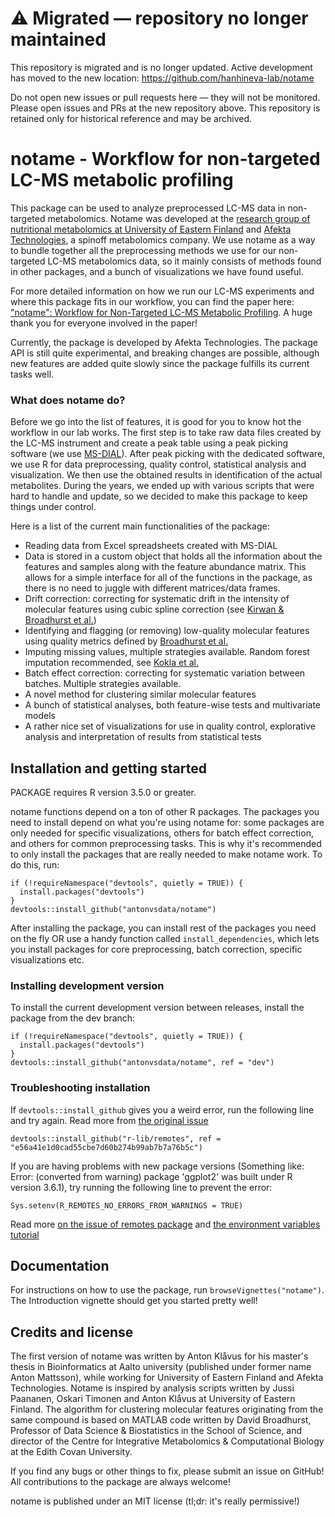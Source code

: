 # ⚠️ Migrated — repository no longer maintained

This repository is migrated and is no longer updated. Active development has moved to the new location:
https://github.com/hanhineva-lab/notame

Do not open new issues or pull requests here — they will not be monitored. Please open issues and PRs at the new repository above. This repository is retained only for historical reference and may be archived.

# notame - Workflow for non-targeted LC-MS metabolic profiling 

This package can be used to analyze preprocessed LC-MS data in non-targeted metabolomics. Notame was developed at the [research group of nutritional metabolomics at University of Eastern Finland](https://www3.uef.fi/en/web/kttravi/metabolomics2) and [Afekta Technologies](https://afekta.com/), a spinoff metabolomics company. We use notame as a way to bundle together all the preprocessing methods we use for our non-targeted LC-MS metabolomics data, so it mainly consists of methods found in other packages, and a bunch of visualizations we have found useful.

For more detailed information on how we run our LC-MS experiments and where this package fits in our workflow, you can find the paper here: ["notame": Workflow for Non-Targeted LC-MS Metabolic Profiling](https://www.mdpi.com/2218-1989/10/4/135). A huge thank you for everyone involved in the paper!

Currently, the package is developed by Afekta Technologies. The package API is still quite experimental, and breaking changes are possible, although new features are added quite slowly since the package fulfills its current tasks well.

### What does notame do?

Before we go into the list of features, it is good for you to know hot the workflow in our lab works. The first step is to take raw data files created by the LC-MS instrument and create a peak table using a peak picking software (we use [MS-DIAL](http://prime.psc.riken.jp/Metabolomics_Software/MS-DIAL/)). After peak picking with the dedicated software, we use R for data preprocessing, quality control, statistical analysis and visualization. We then use the obtained results in identification of the actual metabolites. During the years, we ended up with various scripts that were hard to handle and update, so we decided to make this package to keep things under control. 

Here is a list of the current main functionalities of the package:

- Reading data from Excel spreadsheets created with MS-DIAL
- Data is stored in a custom object that holds all the information about the features and samples along with the feature abundance matrix. This allows for a simple interface for all of the functions in the package, as there is no need to juggle with different matrices/data frames.
- Drift correction: correcting for systematic drift in the intensity of molecular features using cubic spline correction (see [Kirwan & Broadhurst et al.](https://doi.org/10.1007/s00216-013-6856-7))
- Identifying and flagging (or removing) low-quality molecular features using quality metrics defined by [Broadhurst et al.](https://doi.org/10.1007/s11306-018-1367-3)
- Imputing missing values, multiple strategies available. Random forest imputation recommended, see [Kokla et al.](https://doi.org/10.1186/s12859-019-3110-0)
- Batch effect correction: correcting for systematic variation between batches. Multiple strategies available.
- A novel method for clustering similar molecular features
- A bunch of statistical analyses, both feature-wise tests and multivariate models
- A rather nice set of visualizations for use in quality control, explorative analysis and interpretation of results from statistical tests


## Installation and getting started

PACKAGE requires R version 3.5.0 or greater.

notame functions depend on a ton of other R packages. The packages you need to install depend on what you're using notame for: some packages are only needed for specific visualizations, others for batch effect correction, and others for common preprocessing tasks. This is why it's recommended to only install the packages that are really needed to make notame work. To do this, run:

```
if (!requireNamespace("devtools", quietly = TRUE)) {
  install.packages("devtools")
}
devtools::install_github("antonvsdata/notame")
```

After installing the package, you can install rest of the packages you need on the fly OR use a handy function called ```install_dependencies```, which lets you install packages for core preprocessing, batch correction, specific visualizations etc.

### Installing development version

To install the current development version between releases, install the package from the dev branch:

```
if (!requireNamespace("devtools", quietly = TRUE)) {
  install.packages("devtools")
}
devtools::install_github("antonvsdata/notame", ref = "dev")
```

### Troubleshooting installation

If ```devtools::install_github``` gives you a weird error, run the following line and try again. Read more from [the original issue](https://github.com/r-lib/devtools/issues/1900)  
```
devtools::install_github("r-lib/remotes", ref = "e56a41e1d0cad55cbe7d60b274b99ab7b7a76b5c")
```

If you are having problems with new package versions (Something like: Error: (converted from warning) package 'ggplot2' was built under R version 3.6.1), try running the following line to prevent the error:

```
Sys.setenv(R_REMOTES_NO_ERRORS_FROM_WARNINGS = TRUE)
```

Read more [on the issue of remotes package](https://github.com/r-lib/remotes/issues/403) and [the environment variables tutorial](https://github.com/r-lib/remotes#environment-variables)

## Documentation

For instructions on how to use the package, run `browseVignettes("notame")`. The Introduction vignette should get you started pretty well!


## Credits and license

The first version of notame was written by Anton Klåvus for his master's thesis in Bioinformatics at Aalto university (published under former name Anton Mattsson), while working for University of Eastern Finland and Afekta Technologies. Notame is inspired by analysis scripts written by Jussi Paananen, Oskari Timonen and Anton Klåvus at University of Eastern Finland. The algorithm for clustering molecular features originating from the same compound is based on MATLAB code written by David Broadhurst, Professor of Data Science & Biostatistics in the School of Science, and director of the Centre for Integrative Metabolomics & Computational Biology at the Edith Covan University.

If you find any bugs or other things to fix, please submit an issue on GitHub! All contributions to the package are always welcome!

notame is published under an MIT license (tl;dr: it's really permissive!)


